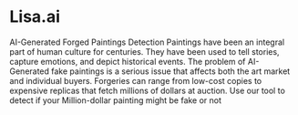 # Lisa.ai
AI-Generated Forged Paintings Detection
Paintings have been an integral part of human culture for centuries. They have been used to tell stories, capture emotions, and depict historical events.
The problem of AI- Generated fake paintings is a serious issue that affects both the art market and individual buyers.
Forgeries can range from low-cost copies to expensive replicas that fetch millions of dollars at auction.
Use our tool to detect if your Million-dollar painting might be fake or not
